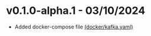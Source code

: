# v0.1.0-alpha.1 - 03/10/2024
- Added docker-compose file [(docker/kafka.yaml)](/services/clickstream/docker/kafka.yaml)